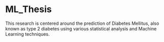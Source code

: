 # ML_Thesis
This research is centered around the prediction of Diabetes Mellitus, also known as type 2 diabetes using various statistical analysis and Machine Learning techniques. 
